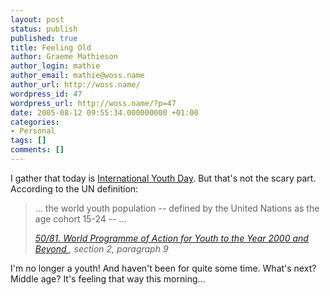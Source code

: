 ```yaml
---
layout: post
status: publish
published: true
title: Feeling Old
author: Graeme Mathieson
author_login: mathie
author_email: mathie@woss.name
author_url: http://woss.name/
wordpress_id: 47
wordpress_url: http://woss.name/?p=47
date: 2005-08-12 09:55:34.000000000 +01:00
categories:
- Personal
tags: []
comments: []
---
```

I gather that today is <a href="http://www.un.org/esa/socdev/unyin/iyouthday.htm" title="Youth at the United Nations: 12 August - International Youth Day">International Youth Day</a>.  But that's not the scary part.  According to the UN definition:

<blockquote>
<p>... the world youth population -- defined by the United Nations as the age cohort 15-24 -- ...</p>
<cite><a href="http://daccess-ods.un.org/TMP/2720543.html">50/81. World Programme of Action for Youth to the Year 2000 and Beyond </a>, section 2, paragraph 9</cite>
</blockquote>

I'm no longer a youth!  And haven't been for quite some time.  What's next?  Middle age?  It's feeling that way this morning...

